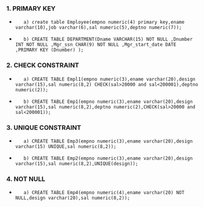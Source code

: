 ### 1. PRIMARY KEY

-        a) create table Employee(empno numeric(4) primary key,ename varchar(10),job varchar(6),sal numeric(5),deptno numeric(7));
        
-        b) CREATE TABLE DEPARTMENT(Dname VARCHAR(15) NOT NULL ,Dnumber INT NOT NULL ,Mgr_ssn CHAR(9) NOT NULL ,Mgr_start_date DATE ,PRIMARY KEY (Dnumber) );

### 2. CHECK CONSTRAINT

-        a) CREATE TABLE Empl1(empno numeric(3),ename varchar(20),design varchar(15),sal numeric(8,2) CHECK(sal>20000 and sal<200001),deptno numeric(2));
-        b) CREATE TABLE Emp1(empno numeric(3),ename varchar(20),design varchar(15),sal numeric(8,2),deptno numeric(2),CHECK(sal>20000 and sal<200001));

### 3. UNIQUE CONSTRAINT

-        a) CREATE TABLE Emp3(empno numeric(3),ename varchar(20),design varchar(15) UNIQUE,sal numeric(8,2));
-        b) CREATE TABLE Emp2(empno numeric(3),ename varchar(20),design varchar(15),sal numeric(8,2),UNIQUE(design));

### 4. NOT NULL

-        a) CREATE TABLE Emp4(empno numeric(4),ename varchar(20) NOT NULL,design varchar(20),sal numeric(8,2));

